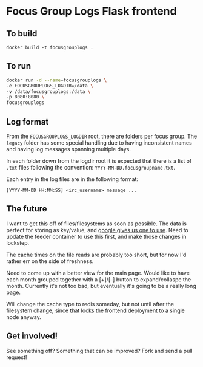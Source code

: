 # Focus Group Logs Flask frontend


## To build

`docker build -t focusgrouplogs .`


## To run

```bash
docker run -d --name=focusgrouplogs \
-e FOCUSGROUPLOGS_LOGDIR=/data \
-v /data/focusgrouplogs:/data \
-p 8080:8080 \
focusgrouplogs
```


## Log format

From the `FOCUSGROUPLOGS_LOGDIR` root, there are folders per focus group. The
`legacy` folder has some special handling due to having inconsistent names and
having log messages spanning multiple days.

In each folder down from the logdir root it is expected that there is a list of
`.txt` files following the convention: `YYYY-MM-DD.focusgroupname.txt`.

Each entry in the log files are in the following format:

`[YYYY-MM-DD HH:MM:SS] <irc_username> message ...`


## The future

I want to get this off of files/filesystems as soon as possible. The data is
perfect for storing as key/value, and [google gives us one to use](https://cloud.google.com/datastore/docs/concepts/overview).
Need to update the feeder container to use this first, and make those changes
in lockstep.

The cache times on the file reads are probably too short, but for now I'd
rather err on the side of freshness.

Need to come up with a better view for the main page. Would like to have each
month grouped together with a [+]/[-] button to expand/collaspe the month.
Currently it's not too bad, but eventually it's going to be a really long page.

Will change the cache type to redis someday, but not until after the filesystem
change, since that locks the frontend deployment to a single node anyway.


## Get involved!

See something off? Something that can be improved? Fork and send a pull request!
